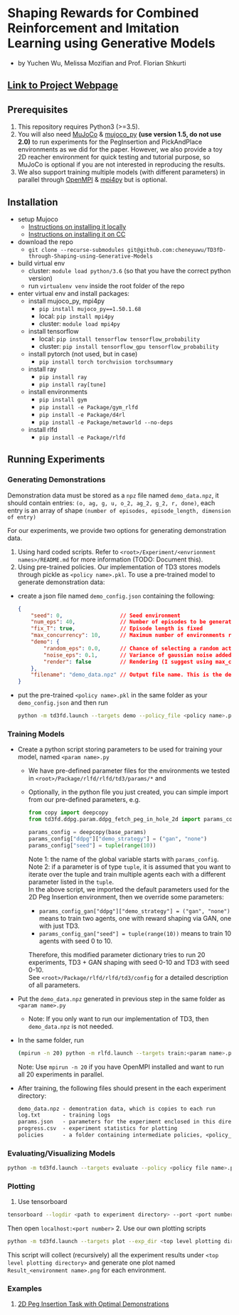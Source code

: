 # Shaping Rewards for Combined Reinforcement and Imitation Learning using Generative Models

- by Yuchen Wu, Melissa Mozifian and Prof. Florian Shkurti

## [Link to Project Webpage](http://www.cs.toronto.edu/~florian/rl_with_shaping/)

## Prerequisites

1. This repository requires Python3 (>=3.5).
2. You will also need [MuJoCo](http://mujoco.org/) & [mujoco_py](https://github.com/openai/mujoco-py) **(use version 1.5, do not use 2.0)** to run experiments for the PegInsertion and PickAndPlace environments as we did for the paper. However, we also provide a toy 2D reacher environment for quick testing and tutorial purpose, so MuJoCo is optional if you are not interested in reproducing the results.
3. We also support training multiple models (with different parameters) in parallel through [OpenMPI](https://www.open-mpi.org/) & [mpi4py](https://mpi4py.readthedocs.io/en/stable/) but is optional.

## Installation

- setup Mujoco
  - [Instructions on installing it locally](http://www.mujoco.org/)
  - [Instructions on installing it on CC](https://docs.computecanada.ca/wiki/MuJoCo)
- download the repo
  - `git clone --recurse-submodules git@github.com:cheneyuwu/TD3fD-through-Shaping-using-Generative-Models`
- build virtual env
  - cluster: `module load python/3.6` (so that you have the correct python version)
  - run `virtualenv venv` inside the root folder of the repo
- enter virtual env and install packages:
  - install mujoco_py, mpi4py
    - `pip install mujoco_py==1.50.1.68`
    - local: `pip install mpi4py`
    - cluster: `module load mpi4py`
  - install tensorflow
    - local: `pip install tensorflow tensorflow_probability`
    - cluster: `pip install tensorflow_gpu tensorflow_probability`
  - install pytorch (not used, but in case)
    - `pip install torch torchvision torchsummary`
  - install ray
    - `pip install ray`
    - `pip install ray[tune]`
  - install environments
    - `pip install gym`
    - `pip install -e Package/gym_rlfd`
    - `pip install -e Package/d4rl`
    - `pip install -e Package/metaworld --no-deps`
  - install rlfd
    - `pip install -e Package/rlfd`

## Running Experiments

### Generating Demonstrations

Demonstration data must be stored as a `npz` file named `demo_data.npz`, it should contain entries: `(o, ag, g, u, o_2, ag_2, g_2, r, done)`, each entry is an array of shape `(number of episodes, episode_length, dimension of entry)`

For our experiments, we provide two options for generating demonstration data.

1. Using hard coded scripts. Refer to `<root>/Experiment/<envrionment names>/README.md` for more information (TODO: Document this).
2. Using pre-trained policies. Our implementation of TD3 stores models through pickle as `<policy name>.pkl`. To use a pre-trained model to generate demonstration data:

- create a json file named `demo_config.json` containing the following:

  ```json
  {
      "seed": 0,                  // Seed environment
      "num_eps": 40,              // Number of episodes to be generated
      "fix_T": true,              // Episode length is fixed
      "max_concurrency": 10,      // Maximum number of environments running in parallel
      "demo": {
          "random_eps": 0.0,      // Chance of selecting a random action
          "noise_eps": 0.1,       // Variance of gaussian noise added to action, scaled by maximum action magnitude
          "render": false         // Rendering (I suggest using max_concurrency = 1 when setting this to True)
      },
      "filename": "demo_data.npz" // Output file name. This is the default name consumed by the training scripts.
  }
  ```

- put the pre-trained `<policy name>.pkl` in the same folder as your `demo_config.json` and then run

  ```bash
  python -m td3fd.launch --targets demo --policy_file <policy name>.pkl
  ```

### Training Models

- Create a python script storing parameters to be used for training your model, named `<param name>.py`
  - We have pre-defined parameter files for the environments we tested in `<root>/Package/rlfd/rlfd/td3/params/*` and
  - Optionally, in the python file you just created, you can simple import from our pre-defined parameters, e.g.

    ```python
    from copy import deepcopy
    from td3fd.ddpg.param.ddpg_fetch_peg_in_hole_2d import params_config as base_params

    params_config = deepcopy(base_params)
    params_config["ddpg"]["demo_strategy"] = ("gan", "none")
    params_config["seed"] = tuple(range(10))
    ```

    Note 1: the name of the global variable starts with `params_config`. \
    Note 2: if a parameter is of type `tuple`, it is assumed that you want to iterate over the tuple and train multiple agents each with a different parameter listed in the `tuple`. \
    In the above script, we imported the default parameters used for the 2D Peg Insertion environment, then we override some parameters:

    - `params_config_gan["ddpg"]["demo_strategy"] = ("gan", "none")` means to train two agents, one with reward shaping via GAN, one with just TD3.
    - `params_config_gan["seed"] = tuple(range(10))` means to train 10 agents with seed 0 to 10.

    Therefore, this modified parameter dictionary tries to run 20 experiments, TD3 + GAN shaping with seed 0-10 and TD3 with seed 0-10. \
    See `<root>/Package/rlfd/rlfd/td3/config` for a detailed description of all parameters.
- Put the `demo_data.npz` generated in previous step in the same folder as `<param name>.py`
  - Note: If you only want to run our implementation of TD3, then `demo_data.npz` is not needed.
- In the same folder, run

  ```bash
  (mpirun -n 20) python -m rlfd.launch --targets train:<param name>.py
  ```

  Note: Use `mpirun -n 20` if you have OpenMPI installed and want to run all 20 experiments in parallel.
- After training, the following files should present in the each experiment directory:

  ```txt
  demo_data.npz - demontration data, which is copies to each run
  log.txt       - training logs
  params.json   - parameters for the experiment enclosed in this directory
  progress.csv  - experiment statistics for plotting
  policies      - a folder containing intermediate policies, <policy_[0-9]+>.pkl, and the last one, policy_last.pkl
  ```

### Evaluating/Visualizing Models

```bash
python -m td3fd.launch --targets evaluate --policy <policy file name>.pkl
```

### Plotting

1. Use tensorboard

  ```bash
  tensorboard --logdir <path to experiment directory> --port <port number>
  ```

  Then open `localhost:<port number>`
2. Use our own plotting scripts

  ```bash
  python -m td3fd.launch --targets plot --exp_dir <top level plotting directory>
  ```

This script will collect (recursively) all the experiment results under `<top level plotting directory>` and generate one plot named `Result_<environment name>.png` for each environment.

### Examples

1. [2D Peg Insertion Task with Optimal Demonstrations](./Experiment/YWPegInHole2DOptDemo)

